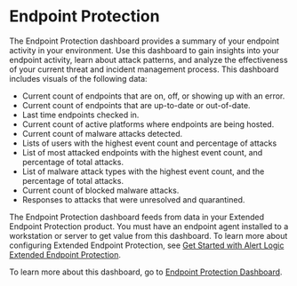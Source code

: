 # Endpoint Protection

The Endpoint Protection dashboard provides a summary of your endpoint activity in your environment. Use this dashboard to gain insights into your endpoint activity, learn about attack patterns, and analyze the effectiveness of your current threat and incident management process.  This dashboard includes visuals of the following data:

* Current count of endpoints that are on, off, or showing up with an error.
* Current count of endpoints that are up-to-date or out-of-date.
* Last time endpoints checked in.
* Current count of active platforms where endpoints are being hosted.
* Current count of malware attacks detected.
* Lists of users with the highest event count and percentage of attacks
* List of most attacked endpoints with the highest event count, and percentage of total attacks.
* List of malware attack types with the highest event count, and the percentage of total attacks.
* Current count of blocked malware attacks.
* Responses to attacks that were unresolved and quarantined.

The Endpoint Protection dashboard feeds from data in your Extended Endpoint Protection product. You must have an endpoint agent installed to a workstation or server to get value from this dashboard. To learn more about configuring Extended Endpoint Protection, see [Get Started with Alert Logic Extended Endpoint Protection](../get-started/endpoint-protection.md).

To learn more about this dashboard, go to [Endpoint Protection Dashboard](dashboard/endpoint-protection.md).
